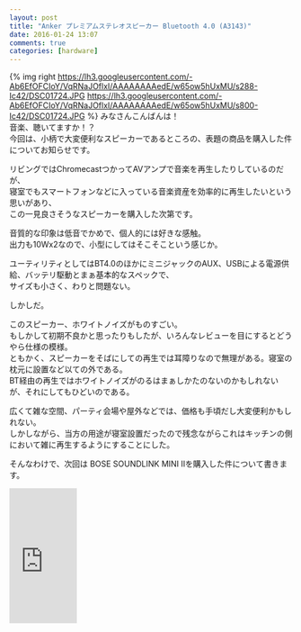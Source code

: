 ```yaml
---
layout: post
title: "Anker プレミアムステレオスピーカー Bluetooth 4.0 (A3143)"
date: 2016-01-24 13:07
comments: true
categories: [hardware]
---
```

{% img right https://lh3.googleusercontent.com/-Ab6EfOFCIoY/VqRNaJOflxI/AAAAAAAAedE/w65ow5hUxMU/s288-Ic42/DSC01724.JPG https://lh3.googleusercontent.com/-Ab6EfOFCIoY/VqRNaJOflxI/AAAAAAAAedE/w65ow5hUxMU/s800-Ic42/DSC01724.JPG %}
みなさんこんばんは！  
音楽、聴いてますか！？  
今回は、小柄で大変便利なスピーカーであるところの、表題の商品を購入した件についてお知らせです。  

<!-- more -->

リビングではChromecastつかってAVアンプで音楽を再生したりしているのだが、  
寝室でもスマートフォンなどに入っている音楽資産を効率的に再生したいという思いがあり、  
この一見良さそうなスピーカーを購入した次第です。  

音質的な印象は低音でかめで、個人的には好きな感触。  
出力も10Wx2なので、小型にしてはそこそこという感じか。  

ユーティリティとしてはBT4.0のほかにミニジャックのAUX、USBによる電源供給、バッテリ駆動とまぁ基本的なスペックで、  
サイズも小さく、わりと問題ない。  

しかしだ。  

このスピーカー、ホワイトノイズがものすごい。  
もしかして初期不良かと思ったりもしたが、いろんなレビューを目にするとどうやら仕様の模様。  
ともかく、スピーカーをそばにしての再生では耳障りなので無理がある。寝室の枕元に設置など以ての外である。  
BT経由の再生ではホワイトノイズがのるはまぁしかたのないのかもしれないが、それにしてもひどいのである。  


広くて雑な空間、パーティ会場や屋外などでは、価格も手頃だし大変便利かもしれない。  
しかしながら、当方の用途が寝室設置だったので残念ながらこれはキッチンの側において雑に再生するようにすることにした。  

そんなわけで、次回は BOSE SOUNDLINK MINI IIを購入した件について書きます。  

<iframe src="http://rcm-fe.amazon-adsystem.com/e/cm?lt1=_blank&bc1=000000&IS2=1&bg1=FFFFFF&fc1=000000&lc1=0000FF&t=takuojp02-22&o=9&p=8&l=as4&m=amazon&f=ifr&ref=ss_til&asins=B015R0MIC0" style="width:120px;height:240px;" scrolling="no" marginwidth="0" marginheight="0" frameborder="0"></iframe>
